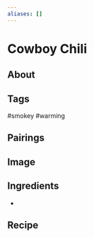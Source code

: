 ```yaml
---
aliases: []
---
```


# Cowboy Chili
## About

## Tags
#smokey #warming

## Pairings

## Image


## Ingredients
- 
## Recipe
